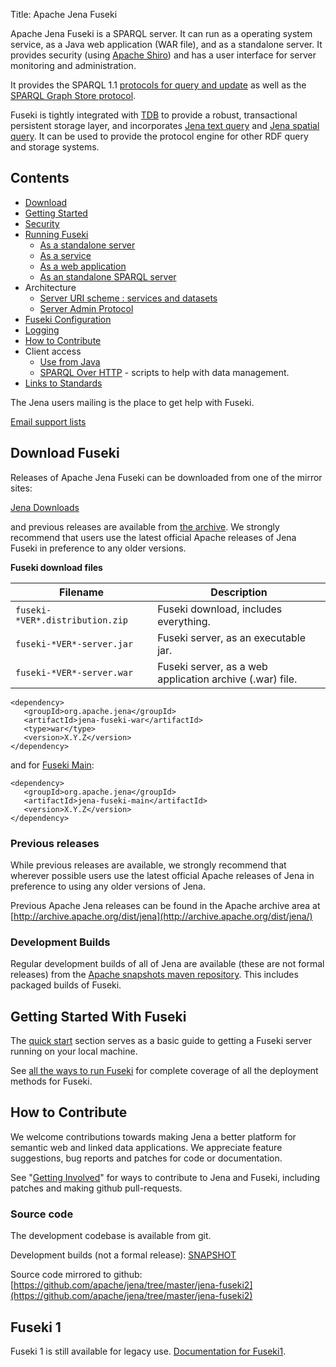 Title: Apache Jena Fuseki

Apache Jena Fuseki is a SPARQL server.  It can run as a operating system
service, as a Java web application (WAR file), and as a standalone server.
It provides security (using [Apache Shiro](https://shiro.apache.org/)) and
has a user interface for server monitoring and administration.

It provides the SPARQL 1.1
[protocols for query and update](http://www.w3.org/TR/sparql11-protocol/)
as well as the
[SPARQL Graph Store protocol](http://www.w3.org/TR/sparql11-http-rdf-update/).

Fuseki is tightly integrated with [TDB](../tdb/index.html) to provide a robust,
transactional persistent storage layer, and incorporates
[Jena text query](../query/text-query.html)
and [Jena spatial query](../query/spatial-query.html).
It can be used to provide the protocol engine for other RDF query and
storage systems.

## Contents

- [Download](#download-fuseki)
- [Getting Started](#getting-started-with-fuseki)
- [Security](fuseki-security.html)
- [Running Fuseki](fuseki-run.html)
    - [As a standalone server](fuseki-run.html#fuseki-standalone-server)
    - [As a service](fuseki-run.html#fuseki-service)
    - [As a web application](fuseki-run.html#fuseki-web-application)
    - [As an standalone SPARQL server](fuseki-main.html)
- Architecture
    - [Server URI scheme : services and datasets](fuseki-data-services.html)
    - [Server Admin Protocol](fuseki-server-protocol.html)
- [Fuseki Configuration](fuseki-configuration.html)
- [Logging](fuseki-logging.html)
- [How to Contribute](#how-to-contribute)
- Client access
    - [Use from Java](../rdfconnection)
    - [SPARQL Over HTTP](soh.html) - scripts to help with data management.
- [Links to Standards](rdf-sparql-standards.html)

The Jena users mailing is the place to get help with Fuseki.

[Email support lists](/help_and_support/#email-support-lists)

## Download Fuseki

Releases of Apache Jena Fuseki can be downloaded from one of the mirror sites:

[Jena Downloads](/download)

and previous releases are available from [the archive](http://archive.apache.org/dist/jena/).
We strongly recommend that users use the latest official Apache releases of Jena Fuseki in
preference to any older versions.

**Fuseki download files**

Filename | Description
--------- | -----------
`fuseki-*VER*.distribution.zip` | Fuseki download, includes everything.
`fuseki-*VER*-server.jar`  | Fuseki server, as an executable jar.
`fuseki-*VER*-server.war`  | Fuseki server, as a web application archive (.war) file.

    <dependency>
       <groupId>org.apache.jena</groupId>
       <artifactId>jena-fuseki-war</artifactId>
       <type>war</type>
       <version>X.Y.Z</version>
    </dependency>

and for [Fuseki Main](fuseki-main):

    <dependency>
       <groupId>org.apache.jena</groupId>
       <artifactId>jena-fuseki-main</artifactId>
       <version>X.Y.Z</version>
    </dependency>

### Previous releases

While previous releases are available, we strongly recommend that wherever
possible users use the latest official Apache releases of Jena in
preference to using any older versions of Jena.

Previous Apache Jena releases can be found in the Apache archive area
at [http://archive.apache.org/dist/jena](http://archive.apache.org/dist/jena/)

### Development Builds

Regular development builds of all of Jena are available (these are not
formal releases) from the
[Apache snapshots maven repository](https://repository.apache.org/snapshots/org/apache/jena).
This includes packaged builds of Fuseki.

## Getting Started With Fuseki

The [quick start](fuseki-quick-start.html) section serves as a basic
guide to getting a Fuseki server running on your local machine.  

See [all the ways to run Fuseki](fuseki-run.html) for complete coverage of all the
deployment methods for Fuseki.

## How to Contribute

We welcome contributions towards making Jena a better platform for semantic
web and linked data applications.  We appreciate feature suggestions, bug
reports and patches for code or documentation.

See "[Getting Involved](/getting_involved/index.html)" for ways to
contribute to Jena and Fuseki, including patches and making github
pull-requests.

### Source code

The development codebase is available from git.

Development builds (not a formal release):
[SNAPSHOT](https://repository.apache.org/content/repositories/snapshots/org/apache/jena/jena-fuseki/)

Source code mirrored to github:
[https://github.com/apache/jena/tree/master/jena-fuseki2](https://github.com/apache/jena/tree/master/jena-fuseki2)

## Fuseki 1

Fuseki 1 is still available for legacy use. 
[Documentation for Fuseki1](/documentation/serving_data/).
